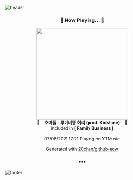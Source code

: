 ![header](https://capsule-render.vercel.app/api?type=wave&height=170&section=header&text=Hi.%20I'm%20SHIFT&fontColor=090707&fontAlignX=45&fontAlignY=65&fontSize=100)

<h3 align="center">🎵 Now Playing... 🎵</h3>
<p align="center">
  <a href="https://music.youtube.com/watch?v=_Gfil7LM4a0">
    <img width="300" src="https://lh3.googleusercontent.com/ZbtrcVxuZrWQwFc-90Gx7evtwljm0pFR1iDiBf0ZWbc3cBFVspAovk5uY2V-FJOhkiAuFZk7s0otoFdjxQ">
  </a>
  <br>
  🎵&nbsp&nbsp&nbsp <b>호미들 - 루이비똥 허리 (prod. Kidstone)</b> &nbsp&nbsp&nbsp🎵
  <br>
  included in <b>[ Family Business ]</b>
  
  <br />
  <br />
  07/08/2021 17:21 Playing on YTMusic
  <br />
  <br />
  Generated with <a href="https://github.com/20chan/github-now">20chan/github-now</a>
</p>

<h3 align="center">•••</h3>

![footer](https://capsule-render.vercel.app/api?type=wave&height=150&section=footer)
